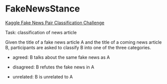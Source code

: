 # FakeNewsStance

[Kaggle Fake News Pair Classification Challenge](https://www.kaggle.com/c/fake-news-pair-classification-challenge)

Task: classification of news article

Given the title of a fake news article A and the title of a coming news article B, participants are asked to classify B into one of the three categories.

- agreed: B talks about the same fake news as A

- disagreed: B refutes the fake news in A

- unrelated: B is unrelated to A
